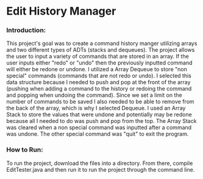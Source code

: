 # Edit History Manager

### Introduction:
This project's goal was to create a command history manger utilizing arrays and two different types of ADTs (stacks and dequeues). The project allows the user to input a 
variety of commands that are stored in an array. If the user inputs either "redo" or "undo" then the previously inputted command will either be redone or undone. I utilized 
a Array Dequeue to store "non special" commands (commands that are not redo or undo). I selected this data structure because I needed to push and pop at the front of the 
array (pushing when adding a command to the history or redoing the command and popping when undoing the command). Since we set a limit on the number of commands to be saved 
I also needed to be able to remove from the back of the array, which is why I selected Dequeue. I used an Array Stack to store the values that were undone and potentially
may be redone because all I needed to do was push and pop from the top. The Array Stack was cleared when a non special command was inputted after a command was undone. The other
special command was "quit" to exit the program. 

### How to Run:
To run the project, download the files into a directory. From there, compile EditTester.java and then run it to run the project through the command line. 
